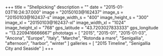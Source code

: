 +++
title = "Shellpicking"
description = ""
date = "2015-01-03T16:24:37.000"
image = "20150103@162437"
image_s = "20150103@162437-s"
image_width_s = "400"
image_height_s = "300"
image_xl = "20150103@162437-xl"
image_width_xl = "1024"
image_height_xl = "768"
gps_latitude = "43.7203027833333"
gps_longitude = "13.2209416666667"
phototags = [ "2015", "2015-01", "2015-01-03", "Ancona", "Europe", "Italy", "Marche", "Rotonda a mare", "Senigallia", "afternoon", "harbor", "winter" ]
galleries = [ "2015 Timeline", "Senigallia City and Seaside" ]
+++

